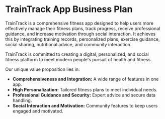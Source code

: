 # TrainTrack App Business Plan  

TrainTrack is a comprehensive fitness app designed to help users more effectively manage their fitness plans, track progress, receive professional guidance, and increase motivation through social interaction. It achieves this by integrating training records, personalized plans, exercise guidance, social sharing, nutritional advice, and community interaction.  

TrainTrack is committed to creating a digital, personalized, and social fitness platform to meet modern people's pursuit of health and fitness.  

Our unique value proposition lies in:  

*   **Comprehensiveness and Integration:** A wide range of features in one app.  
*   **High Personalization:** Tailored fitness plans to meet individual needs.  
*   **Professional Guidance and Security:** Expert advice and secure data handling.  
*   **Social Interaction and Motivation:** Community features to keep users engaged and motivated.
